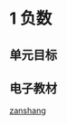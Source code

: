 # 1 负数

## 单元目标



## 电子教材

<Ebook grade="xxsx6b" :pages="2" :paged="7" ></Ebook>

[zanshang](../res/zanshang.md ':include')